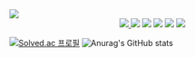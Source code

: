 <img src="https://capsule-render.vercel.app/api?type=waving&&color=0:9678B7,100:92B2C2&height=200&section=header&text=Hi!%20i'm%20Yunchan&fontSize=70&fontColor=FFFFFF" />

<div align="center">
<a href="https://yunchan97.tistory.com/">
<img src="https://img.shields.io/badge/%20Blog-000000?style=flat&logo=tistory&logoColor=white&link=https://yunchan97.tistory.com/"/>
</a>
<img src="https://img.shields.io/badge/C-A8B9CC?style=flat&logo=c&logoColor=white"/>
<img src="https://img.shields.io/badge/Java-007396?style=flat&logo=java&logoColor=white"/>
<img src="https://img.shields.io/badge/Python-3776AB?style=flat&logo=python&logoColor=white"/>
<img src="https://img.shields.io/badge/Spring-6DB33F?style=flat&logo=spring&logoColor=white"/>
<img src="https://img.shields.io/badge/Spring%20Boot-6DB33F?style=flat&logo=springboot&logoColor=white"/>
</div>

[![Solved.ac 프로필](http://mazassumnida.wtf/api/v2/generate_badge?boj=dbscks97)](https://solved.ac/dbscks97)
![Anurag's GitHub stats](https://github-readme-stats.vercel.app/api?username=dbscks97&show_icons=true&theme=tokyonight)
